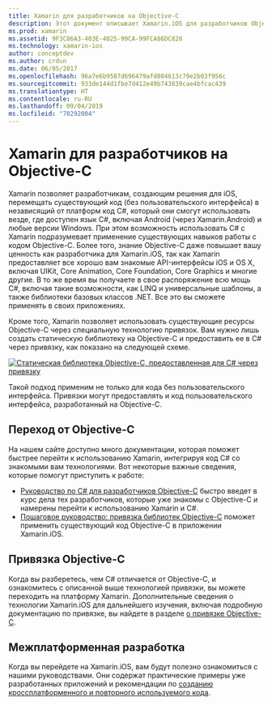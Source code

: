 ```yaml
---
title: Xamarin для разработчиков на Objective-C
description: Этот документ описывает Xamarin.iOS для разработчиков Objective-C. Он содержит ссылки на руководства по переходу из Objective-C в C#, привязке библиотеки Objective-C для использования в C# и созданию кроссплатформенных мобильных приложений.
ms.prod: xamarin
ms.assetid: 9F3C86A3-403E-4025-99CA-99FCA86DC828
ms.technology: xamarin-ios
author: conceptdev
ms.author: crdun
ms.date: 06/05/2017
ms.openlocfilehash: 96a7e6b9587d696479afd084613c79e2b03f956c
ms.sourcegitcommit: 933de144d1fbe7d412e49b743839cae4bfcac439
ms.translationtype: HT
ms.contentlocale: ru-RU
ms.lasthandoff: 09/04/2019
ms.locfileid: "70292004"
---
```

# <a name="xamarin-for-objective-c-developers"></a>Xamarin для разработчиков на Objective-C

Xamarin позволяет разработчикам, создающим решения для iOS, перемещать существующий код (без пользовательского интерфейса) в независящий от платформ код C#, который они смогут использовать везде, где доступен язык C#, включая Android (через Xamarin.Android) и любые версии Windows. При этом возможность использовать C# с Xamarin подразумевает применение существующих навыков работы с кодом Objective-C. Более того, знание Objective-C даже повышает вашу ценность как разработчика для Xamarin.iOS, так как Xamarin предоставляет все хорошо вам знакомые API-интерфейсы iOS и OS X, включая UIKit, Core Animation, Core Foundation, Core Graphics и многие другие. В то же время вы получаете в свое распоряжение всю мощь C#, включая такие возможности, как LINQ и универсальные шаблоны, а также библиотеки базовых классов .NET. Все это вы сможете применять в своих приложениях.

Кроме того, Xamarin позволяет использовать существующие ресурсы Objective-C через специальную технологию привязок. Вам нужно лишь создать статическую библиотеку на Objective-C и предоставить ее в C# через привязку, как показано на следующей схеме.

 [![](images/01-bindings.png "Статическая библиотека Objective-C, предоставленная для C# через привязку")](images/01-bindings.png#lightbox)

Такой подход применим не только для кода без пользовательского интерфейса. Привязки могут предоставлять и код пользовательского интерфейса, разработанный на Objective-C.

## <a name="transitioning-from-objective-c"></a>Переход от Objective-C

На нашем сайте доступно много документации, которая поможет быстрее перейти к использованию Xamarin, интегрируя код C# со знакомыми вам технологиями. Вот некоторые важные сведения, которые помогут приступить к работе:

- [Руководство по C# для разработчиков Objective-C](primer.md) быстро введет в курс дела тех разработчиков, которые уже знакомы с Objective-C и намерены перейти к использованию Xamarin и C#. 
- [Пошаговое руководство: привязка библиотек Objective-C](~/ios/platform/binding-objective-c/walkthrough.md) поможет применить существующий код Objective-C в приложении Xamarin.iOS. 


## <a name="binding-objective-c"></a>Привязка Objective-C

Когда вы разберетесь, чем C# отличается от Objective-C, и ознакомитесь с описанной выше технологией привязки, вы можете переходить на платформу Xamarin. Дополнительные сведения о технологии Xamarin.iOS для дальнейшего изучения, включая подробную документацию по привязке, вы найдете в разделе [о привязке Objective-C](~/ios/platform/binding-objective-c/index.md).

## <a name="cross-platform-development"></a>Межплатформенная разработка

Когда вы перейдете на Xamarin.iOS, вам будут полезно ознакомиться с нашими руководствами. Они содержат практические примеры уже разработанных приложений и рекомендации по [созданию кроссплатформенного и повторного используемого кода](~/cross-platform/app-fundamentals/building-cross-platform-applications/index.md).
